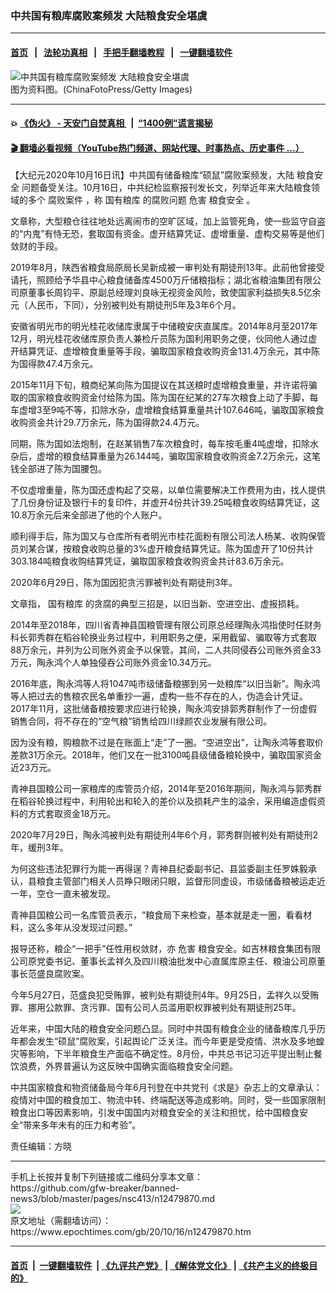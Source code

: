 ### 中共国有粮库腐败案频发 大陆粮食安全堪虞
------------------------

#### [首页](https://github.com/gfw-breaker/banned-news3/blob/master/README.md) &nbsp;&nbsp;|&nbsp;&nbsp; [法轮功真相](https://github.com/begood0513/basic/blob/master/README.md)  &nbsp;&nbsp;|&nbsp;&nbsp; [手把手翻墙教程](https://github.com/gfw-breaker/guides/wiki)  &nbsp;&nbsp;|&nbsp;&nbsp; [一键翻墙软件](https://github.com/gfw-breaker/nogfw/blob/master/README.md)  



<div><img alt="中共国有粮库腐败案频发 大陆粮食安全堪虞" class="attachment-djy_600_400 size-djy_600_400 wp-post-image" src="https://i.epochtimes.com/assets/uploads/2020/08/1312240807392320-600x400.jpg"/>
<div class="caption">
 图为资料图。(ChinaFotoPress/Getty Images)
</div></div><hr/>

#### 💥 [《伪火》 - 天安门自焚真相 ](http://158.247.195.190:10000/videos/blog/weihuo.html)&nbsp; |&nbsp; [“1400例”谎言揭秘  ](http://158.247.195.190:10000/videos/blog/jiexi1400.html)

#### [ 🎬  翻墙必看视频（YouTube热门频道、网站代理、时事热点、历史事件 ...）](https://github.com/gfw-breaker/links/blob/master/banned.md)

<div><p>
 【大纪元2020年10月16日讯】中共国有储备粮库“硕鼠”腐败案频发，大陆
 <ok href="https://www.epochtimes.com/gb/tag/%E7%B2%AE%E9%A3%9F%E5%AE%89%E5%85%A8.html">
  粮食安全
 </ok>
 问题备受关注。10月16日，中共纪检监察报刊发长文，列举近年来大陆粮食领域的多个
 <ok href="https://www.epochtimes.com/gb/tag/%E8%85%90%E8%B4%A5%E6%A1%88%E4%BB%B6.html">
  腐败案件
 </ok>
 ，称
 <ok href="https://www.epochtimes.com/gb/tag/%E5%9B%BD%E6%9C%89%E7%B2%AE%E5%BA%93.html">
  国有粮库
 </ok>
 的腐败问题
 <ok href="https://www.epochtimes.com/gb/tag/%E5%8D%B1%E5%AE%B3.html">
  危害
 </ok>
 <ok href="https://www.epochtimes.com/gb/tag/%E7%B2%AE%E9%A3%9F%E5%AE%89%E5%85%A8.html">
  粮食安全
 </ok>
 。
</p>
<p>
 文章称，大型粮仓往往地处远离闹市的空旷区域，加上监管死角，使一些监守自盗的“内鬼”有恃无恐，套取国有资金。虚开结算凭证、虚增重量、虚构交易等是他们敛财的手段。
</p>
<p>
 2019年8月，陕西省粮食局原局长吴新成被一审判处有期徒刑13年。此前他曾接受请托，照顾给予华县中心粮食储备库4500万斤储粮指标；湖北省粮油集团有限公司原董事长周钧平、原副总经理刘良咏无视资金风险，致使国家利益损失8.5亿余元（人民币，下同），分别被判处有期徒刑5年及3年6个月。
</p>
<p>
 安徽省明光市的明光桂花收储库隶属于中储粮安庆直属库。2014年8月至2017年12月，明光桂花收储库原负责人兼检斤员陈为国利用职务之便，伙同他人通过虚开结算凭证、虚增粮食重量等手段，骗取国家粮食收购资金131.4万余元，其中陈为国得款47.4万余元。
</p>
<p>
 2015年11月下旬，粮商纪某向陈为国提议在其送粮时虚增粮食重量，并许诺将骗取的国家粮食收购资金付给陈为国。陈为国在纪某的27车次粮食上动了手脚，每车虚增3至9吨不等，扣除水杂，虚增粮食结算重量共计107.646吨，骗取国家粮食收购资金共计29.7万余元，陈为国得款24.4万元。
</p>
<p>
 同期，陈为国如法炮制，在赵某销售7车次粮食时，每车按毛重4吨虚增，扣除水杂后，虚增的粮食结算重量为26.144吨，骗取国家粮食收购资金7.2万余元，这笔钱全部进了陈为国腰包。
</p>
<p>
 不仅虚增重量，陈为国还虚构起了交易，以单位需要解决工作费用为由，找人提供了几份身份证及银行卡的复印件，并虚开4份共计39.25吨粮食收购结算凭证，这10.8万余元后来全部进了他的个人账户。
</p>
<p>
 顺利得手后，陈为国又与仓库所有者明光市桂花面粉有限公司法人杨某、收购保管员刘某合谋，按粮食收购总量的3%虚开粮食结算凭证。陈为国虚开了10份共计303.184吨粮食收购结算凭证，骗取国家粮食收购资金共计83.6万余元。
</p>
<p>
 2020年6月29日，陈为国因犯贪污罪被判处有期徒刑3年。
</p>
<p>
 文章指，
 <ok href="https://www.epochtimes.com/gb/tag/%E5%9B%BD%E6%9C%89%E7%B2%AE%E5%BA%93.html">
  国有粮库
 </ok>
 的贪腐的典型三招是，以旧当新、空进空出、虚报损耗。
</p>
<p>
 2014年至2018年，四川省青神县国粮管理有限公司原总经理陶永鸿指使时任财务科长郭秀群在稻谷轮换业务过程中，利用职务之便，采用截留、骗取等方式套取88万余元，并列为公司账外资金予以保管。其间，二人共同侵吞公司账外资金33万元，陶永鸿个人单独侵吞公司账外资金10.34万元。
</p>
<p>
 2016年底，陶永鸿等人将1047吨市级储备粮挪到另一处粮库“以旧当新”。陶永鸿等人把过去的售粮农民名单重抄一遍，虚构一些不存在的人，伪造会计凭证。2017年11月，这批储备粮按要求应进行轮换，陶永鸿安排郭秀群制作了一份虚假销售合同，将不存在的“空气粮”销售给四川绿颜农业发展有限公司。
</p>
<p>
 因为没有粮，购粮款不过是在账面上“走”了一圈。“空进空出”，让陶永鸿等套取价差款31万余元。2018年，他们又在一批3100吨县级储备粮轮换中，骗取国家资金近23万元。
</p>
<p>
 青神县国粮公司一家粮库的库管员介绍，2014年至2016年期间，陶永鸿与郭秀群在稻谷轮换过程中，利用轮出和轮入的差价以及损耗产生的溢余，采用编造虚假资料的方式套取资金18万元。
</p>
<p>
 2020年7月29日，陶永鸿被判处有期徒刑4年6个月，郭秀群则被判处有期徒刑2年，缓刑3年。
</p>
<p>
 为何这些违法犯罪行为能一再得逞？青神县纪委副书记、县监委副主任罗姝毅承认，县粮食主管部门相关人员睁只眼闭只眼，监督形同虚设，市级储备粮被运走近一年，空仓一直未被发现。
</p>
<p>
 青神县国粮公司一名库管员表示，“粮食局下来检查，基本就是走一圈，看看材料，这么多年从没发现过问题。”
</p>
<p>
 报导还称，粮企“一把手”任性用权敛财，亦
 <ok href="https://www.epochtimes.com/gb/tag/%E5%8D%B1%E5%AE%B3.html">
  危害
 </ok>
 粮食安全。如吉林粮食集团有限公司原党委书记、董事长孟祥久及四川粮油批发中心直属库原主任、粮油公司原董事长范盛良腐败案。
</p>
<p>
 今年5月27日，范盛良犯受贿罪，被判处有期徒刑4年。9月25日，孟祥久以受贿罪、挪用公款罪、贪污罪、国有公司人员滥用职权罪被判处有期徒刑25年。
</p>
<p>
 近年来，中国大陆的粮食安全问题凸显。同时中共国有粮食企业的储备粮库几乎历年都会发生“硕鼠”腐败案，引起舆论广泛关注。而今年更是受疫情、洪水及多地蝗灾等影响，下半年粮食生产面临不确定性。8月份，中共总书记习近平提出制止餐饮浪费，外界普遍认为这反映中国确实面临粮食安全问题。
</p>
<p>
 中共国家粮食和物资储备局今年6月刊登在中共党刊《求是》杂志上的文章承认：疫情对中国的粮食加工、物流中转、终端配送等造成影响。同时，受一些国家限制粮食出口等因素影响，引发中国国内对粮食安全的关注和担忧，给中国粮食安全“带来多年未有的压力和考验”。
</p>
<p>
 责任编辑：方晓
</p>
</div>
<hr/>
手机上长按并复制下列链接或二维码分享本文章：<br/>
https://github.com/gfw-breaker/banned-news3/blob/master/pages/nsc413/n12479870.md <br/>
<a href='https://github.com/gfw-breaker/banned-news3/blob/master/pages/nsc413/n12479870.md'><img src='https://github.com/gfw-breaker/banned-news3/blob/master/pages/nsc413/n12479870.md.png'/></a> <br/>
原文地址（需翻墙访问）：https://www.epochtimes.com/gb/20/10/16/n12479870.htm


------------------------
#### [首页](https://github.com/gfw-breaker/banned-news3/blob/master/README.md) &nbsp;|&nbsp; [一键翻墙软件](https://github.com/gfw-breaker/nogfw/blob/master/README.md) &nbsp;| [《九评共产党》](https://github.com/gfw-breaker/9ping.md/blob/master/README.md#九评之一评共产党是什么) | [《解体党文化》](https://github.com/gfw-breaker/jtdwh.md/blob/master/README.md) | [《共产主义的终极目的》](https://github.com/gfw-breaker/gczydzjmd.md/blob/master/README.md)


<img src='http://gfw-breaker.win/banned-news3/pages/nsc413/n12479870.md' width='0px' height='0px'/>